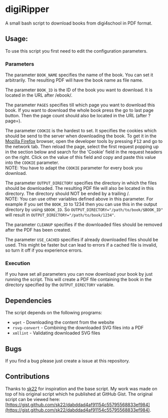 # digiRipper
A small bash script to download books from digi4school in PDF format.

## Usage:

To use this script you first need to edit the configuration parameters.

### Parameters

The parameter `BOOK_NAME` specifies the name of the book. You can set it arbitrarily. The resulting PDF will have the book name as file name.

The parameter `BOOK_ID` is the ID of the book you want to download. It is located in the URL after /ebook/. 

The parameter `PAGES` specifies till which page you want to download this book. If you want to download the whole book press the go to last page button. Then the page count should also be located in the URL (after ?page=).

The parameter `COOKIE` is the hardest to set. It specifies the cookies which should be send to the server when downloading the book. To get it in the [Mozilla Firefox](https://www.mozilla.org/firefox/) browser, open the developer tools by pressing <kbd>F12</kbd> and go to the network tab. Then reload the page, select the first request popping up in the section below and search for the 'Cookie' field in the request headers on the right. Click on the value of this field and copy and paste this value into the `COOKIE` parameter.  
NOTE: You have to adapt the `COOKIE` parameter for every book you download.

The parameter `OUTPUT_DIRECTORY` specifies the directory in which the files should be downloaded. The resulting PDF file will also be located in this directory.  The directory should NOT be ended by a trailing /.  
NOTE: You can use other variables defined above in this parameter. For example if you set the `BOOK_ID` to 1234 then you can use this in the output directory by using `$BOOK_ID`. So `OUTPUT_DIRECTORY="/path/to/book/$BOOK_ID"` will result in `OUTPUT_DIRECTORY="/path/to/book/1234"`.

The parameter `CLEANUP` specifies if the downloaded files should be removed after the PDF has been created.

The parameter `USE_CACHED` specifies if already downloaded files should be used. This might be faster but can lead to errors if a cached file is invalid, so turn it off if you experience errors.

### Execution

If you have set all parameters you can now download your book by just running the script. This will create a PDF file containing the book in the directory specified by the `OUTPUT_DIRECTORY` variable.

## Dependencies

The script depends on the following programs:
- `wget` - Downloading the content from the website
- `rsvg-convert` - Combining the downloaded SVG files into a PDF
- `xmllint` - Validating downloaded SVG files

## Bugs

If you find a bug please just create a issue at this repository.

## Contributions

Thanks to [sk22](https://gist.github.com/sk22 "GitHub Gist Account of sk22") for inspiration and the base script. My work was made on top of his original script which he published at GitHub Gist. The original script can be viewed here: [https://gist.github.com/sk22/dabddad4af91154c55795568833ef984](https://gist.github.com/sk22/dabddad4af91154c55795568833ef984).
